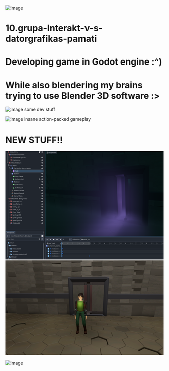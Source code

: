 ![image](https://github.com/Hollowex/10.grupa-Interakt-v-s-datorgrafikas-pamati/assets/50374449/9352d274-32e8-4810-9b9c-ea6d9c431329) 

# 10.grupa-Interakt-v-s-datorgrafikas-pamati
# Developing game in Godot engine :^) 
# While also blendering my brains trying to use Blender 3D software :>

![image](https://github.com/Hollowex/10.grupa-Interakt-v-s-datorgrafikas-pamati/assets/50374449/e868ec54-03cf-4c48-afd3-f67b2e77f705)
some dev stuff

![image](https://github.com/Hollowex/10.grupa-Interakt-v-s-datorgrafikas-pamati/assets/50374449/0d1e9d5f-bdcd-4d63-b07e-501b23d5f3fa)
insane action-packed gameplay

# NEW STUFF!!

![Alt text](image.png)
![Alt text](image-1.png)

![image](https://github.com/Hollowex/10.grupa-Interakt-v-s-datorgrafikas-pamati/assets/50374449/156fb966-6bb3-468d-8e2e-f93d2631f52b)
